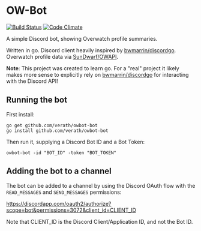# OW-Bot 

[![Build Status](https://travis-ci.org/verath/owbot-bot.svg?branch=master)](https://travis-ci.org/verath/owbot-bot)
[![Code Climate](https://codeclimate.com/github/verath/owbot-bot/badges/gpa.svg)](https://codeclimate.com/github/verath/owbot-bot)

A simple Discord bot, showing Overwatch profile summaries.

Written in go. Discord client heavily inspired by [bwmarrin/discordgo](https://github.com/bwmarrin/discordgo).
Overwatch profile data via [SunDwarf/OWAPI](https://github.com/SunDwarf/OWAPI).

**Note**: This project was created to learn go. For a "real" project it
likely makes more sense to explicitly rely on [bwmarrin/discordgo](https://github.com/bwmarrin/discordgo)
for interacting with the Discord API!

## Running the bot
First install:

```
go get github.com/verath/owbot-bot
go install github.com/verath/owbot-bot
```

Then run it, supplying a Discord Bot ID and a Bot Token:

```
owbot-bot -id "BOT_ID" -token "BOT_TOKEN"
```

## Adding the bot to a channel
The bot can be added to a channel by using the Discord OAuth flow
with the `READ_MESSAGES` and `SEND_MESSAGES` permissions:

https://discordapp.com/oauth2/authorize?scope=bot&permissions=3072&client_id=CLIENT_ID

Note that CLIENT_ID is the Discord Client/Application ID, and not the Bot ID.
